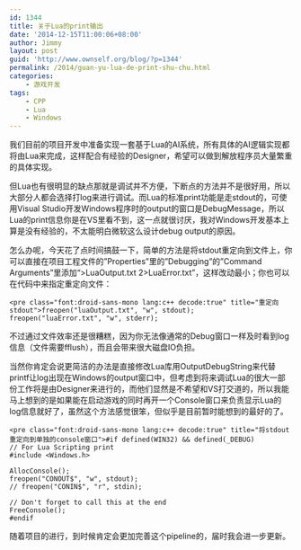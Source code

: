 ```yaml
---
id: 1344
title: 关于Lua的print输出
date: '2014-12-15T11:00:06+08:00'
author: Jimmy
layout: post
guid: 'http://www.ownself.org/blog/?p=1344'
permalink: /2014/guan-yu-lua-de-print-shu-chu.html
categories:
    - 游戏开发
tags:
    - CPP
    - Lua
    - Windows
---
```


我们目前的项目开发中准备实现一套基于Lua的AI系统，所有具体的AI逻辑实现都将由Lua来完成，这样配合有经验的Designer，希望可以做到解放程序员大量繁重的具体实现。

但Lua也有很明显的缺点那就是调试并不方便，下断点的方法并不是很好用，所以大部分人都会选择打log来进行调试。而Lua的标准print功能是走stdout的，可使用Visual Studio开发Windows程序时的output的窗口是DebugMessage，所以Lua的print信息你是在VS里看不到，这一点就很讨厌，我对Windows开发基本上算是没有经验的，不太能明白微软这么设计debug output的原因。

怎么办呢，今天花了点时间搞鼓一下，简单的方法是将stdout重定向到文件上，你可以直接在项目工程文件的”Properties”里的”Debugging”的”Command Arguments”里添加“&gt;LuaOutput.txt 2&gt;LuaError.txt”，这样改动最小；你也可以在代码中来指定重定向文件：

```
<pre class="font:droid-sans-mono lang:c++ decode:true" title="重定向stdout">freopen("luaOutput.txt", "w", stdout);
freopen("luaError.txt", "w", stderr);
```

不过通过文件效率还是很糟糕，因为你无法像通常的Debug窗口一样及时看到log信息（文件需要fflush），而且会带来很大磁盘IO负担。

当然你肯定会说更简洁的办法是直接修改Lua库用OutputDebugString来代替printf让log出现在Windows的output窗口中，但考虑到将来调试Lua的很大一部份工作将是由Designer来进行的，而他们显然是不希望和VS打交道的，所以我能马上想到的是如果能在启动游戏的同时再开一个Console窗口来负责显示Lua的log信息就好了，虽然这个方法感觉很笨，但似乎是目前暂时能想到的最好的了。

```
<pre class="font:droid-sans-mono lang:c++ decode:true" title="将stdout重定向到单独的console窗口">#if defined(WIN32) && defined(_DEBUG)
// For Lua Scripting print
#include <Windows.h>

AllocConsole();
freopen("CONOUT$", "w", stdout);
// freopen("CONIN$", "r", stdin);

// Don't forget to call this at the end
FreeConsole();
#endif
```

随着项目的进行，到时候肯定会更加完善这个pipeline的，届时我会进一步更新。
